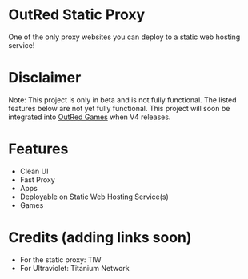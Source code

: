 # OutRed Static Proxy
One of the only proxy websites you can deploy to a static web hosting service!

# Disclaimer
Note: This project is only in beta and is not fully functional. The listed features below are not yet fully functional. This project will soon be integrated into [OutRed Games](https://outred.org) when V4 releases.

# Features
- Clean UI
- Fast Proxy
- Apps
- Deployable on Static Web Hosting Service(s)
- Games

# Credits (adding links soon)
- For the static proxy: TIW
- For Ultraviolet: Titanium Network
